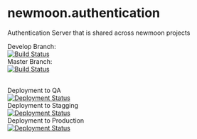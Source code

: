 # newmoon.authentication
Authentication Server that is shared across newmoon projects

Develop Branch:<br />
[![Build Status](https://pingdong.visualstudio.com/Newmoon/_apis/build/status/pingdong.newmoon.authentication?branchName=develop)](https://pingdong.visualstudio.com/Newmoon/_build/latest?definitionId=26&branchName=develop)<br />
Master Branch:<br />
[![Build Status](https://pingdong.visualstudio.com/Newmoon/_apis/build/status/pingdong.newmoon.authentication?branchName=master)](https://pingdong.visualstudio.com/Newmoon/_build/latest?definitionId=26&branchName=master)<br />
<br />

Deployment to QA<br />
[![Deployment Status](https://pingdong.vsrm.visualstudio.com/_apis/public/Release/badge/e91eaf4f-be05-424d-b72e-fc1d8aab16fc/1/1)](https://pingdong.visualstudio.com/Newmoon/_release?definitionId=1)<br />
Deployment to Stagging<br />
[![Deployment Status](https://pingdong.vsrm.visualstudio.com/_apis/public/Release/badge/e91eaf4f-be05-424d-b72e-fc1d8aab16fc/1/3)](https://pingdong.visualstudio.com/Newmoon/_release?definitionId=1)<br />
Deployment to Production<br />
[![Deployment Status](https://pingdong.vsrm.visualstudio.com/_apis/public/Release/badge/e91eaf4f-be05-424d-b72e-fc1d8aab16fc/1/4)](https://pingdong.visualstudio.com/Newmoon/_release?definitionId=1)<br />
